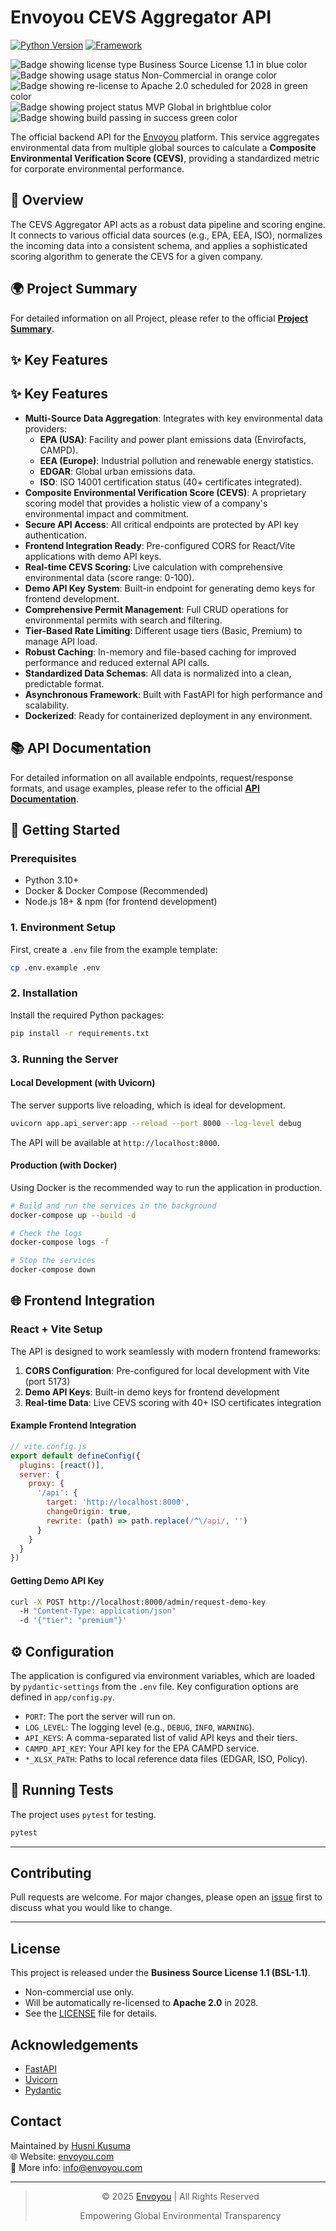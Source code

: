 # Envoyou CEVS Aggregator API

[![Python Version](https://img.shields.io/badge/python-3.12-blue.svg)](https://www.python.org/downloads/release/python-3120/)
[![Framework](https://img.shields.io/badge/framework-FastAPI-green.svg)](https://fastapi.tiangolo.com/)
<!-- [![License: MIT](https://img.shields.io/badge/License-MIT-yellow.svg)](https://opensource.org/licenses/MIT) -->
![Badge showing license type Business Source License 1.1 in blue color](https://img.shields.io/badge/License-BSL--1.1-blue.svg) 
![Badge showing usage status Non-Commercial in orange color](https://img.shields.io/badge/Use-Non--Commercial-orange.svg)
![Badge showing re-license to Apache 2.0 scheduled for 2028 in green color](https://img.shields.io/badge/Re--License-Apache%202.0%20(2028)-green.svg)
![Badge showing project status MVP Global in brightblue color](https://img.shields.io/badge/Status-MVP%20Global-brightblue.svg)
![Badge showing build passing in success green color](https://img.shields.io/badge/Build-Passing-success.svg)

The official backend API for the [Envoyou](https://envoyou.com) platform. This service aggregates environmental data from multiple global sources to calculate a **Composite Environmental Verification Score (CEVS)**, providing a standardized metric for corporate environmental performance.

## 📖 Overview

The CEVS Aggregator API acts as a robust data pipeline and scoring engine. It connects to various official data sources (e.g., EPA, EEA, ISO), normalizes the incoming data into a consistent schema, and applies a sophisticated scoring algorithm to generate the CEVS for a given company.

## 🌍 Project Summary

For detailed information on all Project, please refer to the official **[Project Summary](PROJECT_SUMMARY.md)**.

## ✨ Key Features

## ✨ Key Features

- **Multi-Source Data Aggregation**: Integrates with key environmental data providers:
  - **EPA (USA)**: Facility and power plant emissions data (Envirofacts, CAMPD).
  - **EEA (Europe)**: Industrial pollution and renewable energy statistics.
  - **EDGAR**: Global urban emissions data.
  - **ISO**: ISO 14001 certification status (40+ certificates integrated).
- **Composite Environmental Verification Score (CEVS)**: A proprietary scoring model that provides a holistic view of a company's environmental impact and commitment.
- **Secure API Access**: All critical endpoints are protected by API key authentication.
- **Frontend Integration Ready**: Pre-configured CORS for React/Vite applications with demo API keys.
- **Real-time CEVS Scoring**: Live calculation with comprehensive environmental data (score range: 0-100).
- **Demo API Key System**: Built-in endpoint for generating demo keys for frontend development.
- **Comprehensive Permit Management**: Full CRUD operations for environmental permits with search and filtering.
- **Tier-Based Rate Limiting**: Different usage tiers (Basic, Premium) to manage API load.
- **Robust Caching**: In-memory and file-based caching for improved performance and reduced external API calls.
- **Standardized Data Schemas**: All data is normalized into a clean, predictable format.
- **Asynchronous Framework**: Built with FastAPI for high performance and scalability.
- **Dockerized**: Ready for containerized deployment in any environment.

## 📚 API Documentation

For detailed information on all available endpoints, request/response formats, and usage examples, please refer to the official **[API Documentation](API_DOCUMENTATION.md)**.

## 🚀 Getting Started

### Prerequisites
- Python 3.10+
- Docker & Docker Compose (Recommended)
- Node.js 18+ & npm (for frontend development)

### 1. Environment Setup

First, create a `.env` file from the example template:

```bash
cp .env.example .env
```

### 2. Installation

Install the required Python packages:

```bash
pip install -r requirements.txt
```

### 3. Running the Server

#### Local Development (with Uvicorn)

The server supports live reloading, which is ideal for development.

```bash
uvicorn app.api_server:app --reload --port 8000 --log-level debug
```

The API will be available at `http://localhost:8000`.

#### Production (with Docker)

Using Docker is the recommended way to run the application in production.

```bash
# Build and run the services in the background
docker-compose up --build -d

# Check the logs
docker-compose logs -f

# Stop the services
docker-compose down
```

## 🌐 Frontend Integration

### React + Vite Setup

The API is designed to work seamlessly with modern frontend frameworks:

1. **CORS Configuration**: Pre-configured for local development with Vite (port 5173)
2. **Demo API Keys**: Built-in demo keys for frontend development
3. **Real-time Data**: Live CEVS scoring with 40+ ISO certificates integration

#### Example Frontend Integration

```javascript
// vite.config.js
export default defineConfig({
  plugins: [react()],
  server: {
    proxy: {
      '/api': {
        target: 'http://localhost:8000',
        changeOrigin: true,
        rewrite: (path) => path.replace(/^\/api/, '')
      }
    }
  }
})
```

#### Getting Demo API Key

```bash
curl -X POST http://localhost:8000/admin/request-demo-key 
  -H "Content-Type: application/json" 
  -d '{"tier": "premium"}'
```

## ⚙️ Configuration

The application is configured via environment variables, which are loaded by `pydantic-settings` from the `.env` file. Key configuration options are defined in `app/config.py`.

- `PORT`: The port the server will run on.
- `LOG_LEVEL`: The logging level (e.g., `DEBUG`, `INFO`, `WARNING`).
- `API_KEYS`: A comma-separated list of valid API keys and their tiers.
- `CAMPD_API_KEY`: Your API key for the EPA CAMPD service.
- `*_XLSX_PATH`: Paths to local reference data files (EDGAR, ISO, Policy).

## 🧪 Running Tests

The project uses `pytest` for testing.

```bash
pytest
```
---
## Contributing
Pull requests are welcome. For major changes, please open an [issue](https://github.com/hk-dev13/project-permit-api/issues) first to discuss what you would like to change.

---
## License
This project is released under the **Business Source License 1.1 (BSL-1.1)**.  
- Non-commercial use only.  
- Will be automatically re-licensed to **Apache 2.0** in 2028.  
- See the [LICENSE](LICENSE) file for details.

<!-- ### Badges
![License: BSL-1.1](https://img.shields.io/badge/License-BSL--1.1-blue.svg)
![Use: Non-Commercial](https://img.shields.io/badge/Use-Non--Commercial-orange.svg)
![Re-License: Apache 2.0 (2028)](https://img.shields.io/badge/Re--License-Apache%202.0%20(2028)-green.svg)
![Status: MVP Global](https://img.shields.io/badge/Status-MVP%20Global-brightblue.svg)
![Build: Passing](https://img.shields.io/badge/Build-Passing-success.svg) -->

## Acknowledgements
- [FastAPI](https://fastapi.tiangolo.com/)  
- [Uvicorn](https://www.uvicorn.org/)  
- [Pydantic](https://docs.pydantic.dev/)  

## Contact
Maintained by [Husni Kusuma](https://github.com/hk-dev13)  
🌐 Website: [envoyou.com](https://envoyou.com)  
📧 More info: [info@envoyou.com](mailto:info@envoyou.com)  

---
> <p style="text-align: center;">© 2025 <a href="https://envoyou.com">Envoyou</a> | All Rights Reserved</p>
> <p style="text-align: center;">Empowering Global Environmental Transparency</p>
